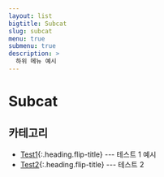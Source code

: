 ```yaml
---
layout: list
bigtitle: Subcat
slug: subcat
menu: true
submenu: true
description: >
  하위 메뉴 예시
---
```


# Subcat

## 카테고리

* [Test1]{:.heading.flip-title} --- 테스트 1 예시
* [Test2]{:.heading.flip-title} --- 테스트 2

[Test1]: /test1/
[Test2]: /test2/